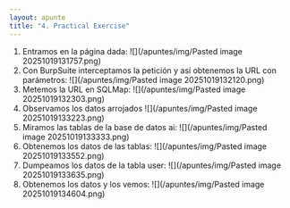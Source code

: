 ```yaml
---
layout: apunte
title: "4. Practical Exercise"
---
```


1. Entramos en la página dada:
   ![](/apuntes/img/Pasted image 20251019131757.png)
2. Con BurpSuite interceptamos la petición y así obtenemos la URL con parámetros:
   ![](/apuntes/img/Pasted image 20251019132120.png)
3. Metemos la URL en SQLMap:
   ![](/apuntes/img/Pasted image 20251019132303.png)
4. Observamos los datos arrojados
   ![](/apuntes/img/Pasted image 20251019133223.png)
5. Miramos las tablas de la base de datos ai:
   ![](/apuntes/img/Pasted image 20251019133333.png)
6. Obtenemos los datos de las tablas:
   ![](/apuntes/img/Pasted image 20251019133552.png)
7. Dumpeamos los datos de la tabla user:
   ![](/apuntes/img/Pasted image 20251019133635.png)
8. Obtenemos los datos y los vemos:
   ![](/apuntes/img/Pasted image 20251019134604.png)
